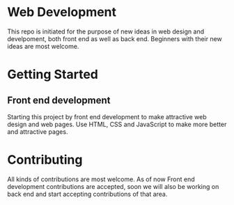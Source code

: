 # Web Development
<p> This repo is initiated for the purpose of new ideas in web design and develpoment, both front end as well as back end.
  Beginners with their new ideas are most welcome. </p>
  
<h1> Getting Started</h1>

<t><h2> Front end development</h2></t>
<p> Starting this project by front end development to make attractive web design and web pages. Use HTML, CSS and JavaScript to make more better and attractive pages.
</p>

# Contributing

<p> All kinds of contributions are most welcome. As of now Front end development contributions are accepted, soon we will also be working on back end and start accepting contributions of that area.
  
  
